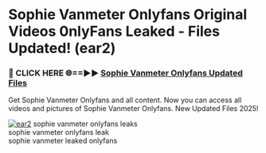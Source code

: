 # Sophie Vanmeter Onlyfans Original Videos 0nlyFans Leaked - Files Updated! (ear2)

<h3>🔴 CLICK HERE 🌐==►► <a href="https://best4dudes.click/HH4t6V" rel="nofollow">Sophie Vanmeter Onlyfans Updated Files</a></h3>

Get Sophie Vanmeter Onlyfans and all content. Now you can access all videos and pictures of Sophie Vanmeter Onlyfans. New Updated Files 2025!

[![ear2](https://github.com/user-attachments/assets/8c521d6e-e6e3-4a75-9320-d58ab9d79d5b)](https://best4dudes.click/HH4t6V)
sophie vanmeter onlyfans leaks<br>
sophie vanmeter onlyfans leak<br>
sophie vanmeter leaked onlyfans